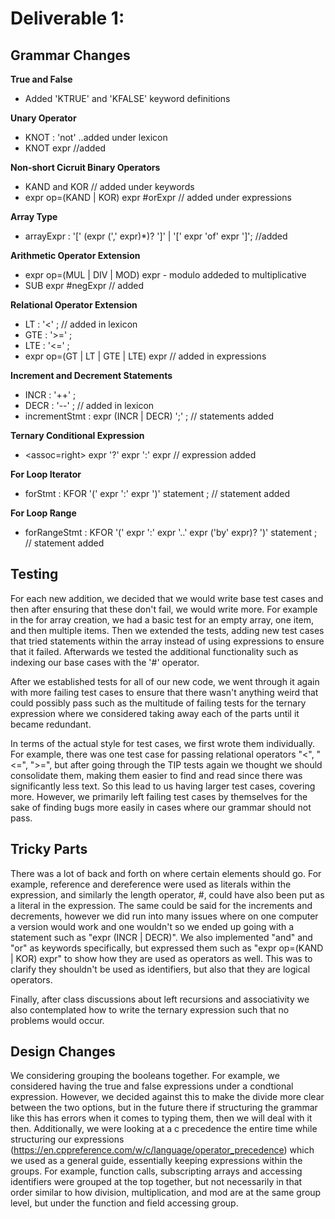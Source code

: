 Deliverable 1:
=========

## Grammar Changes
**True and False**
- Added 'KTRUE' and 'KFALSE' keyword definitions 

**Unary Operator**
- KNOT : 'not' ..added under lexicon
- KNOT expr  //added

**Non-short Cicruit Binary  Operators**
- KAND and KOR // added under keywords
- expr op=(KAND | KOR) expr        #orExpr // added under expressions

**Array Type**
- arrayExpr : '[' (expr (',' expr)*)? ']' 
    | '[' expr 'of' expr ']'; //added

**Arithmetic Operator Extension**
- expr op=(MUL | DIV | MOD) expr - modulo addeded to multiplicative
- SUB expr                 #negExpr // added

**Relational Operator Extension**
- LT  : '<' ; //  added in lexicon
- GTE : '>=' ; 
- LTE : '<=' ; 
- expr op=(GT | LT | GTE | LTE) expr  // added in expressions

**Increment and Decrement Statements**
- INCR : '++' ;
- DECR : '--' ; // added in lexicon
- incrementStmt : expr (INCR | DECR) ';' ; // statements added

**Ternary Conditional Expression**
- <assoc=right> expr '?' expr ':' expr  // expression added

**For Loop Iterator**
- forStmt : KFOR '(' expr ':' expr ')' statement  ; // statement added

**For Loop Range**
- forRangeStmt : KFOR '(' expr ':' expr  '..' expr ('by' expr)? ')' statement   ; // statement added

## Testing
For each new addition, we decided that we would write base test cases and then after ensuring that these don't fail, we would write more. For example in the for array creation, we had a basic test for an empty array, one item, and then multiple items. Then we extended the tests, adding new test cases that tried statements within the array instead of using expressions to ensure that it failed. Afterwards we tested the additional functionality such as indexing our base cases with the '#' operator. 

After we established tests for all of our new code, we went through it again with more failing test cases to ensure that there wasn't anything weird that could possibly pass such as the multitude of failing tests for the ternary expression where we considered taking away each of the parts until it became redundant.

In terms of the actual style for test cases, we first wrote them individually. For example, there was one test case for passing relational operators "<", "<=", ">=", but after going through the TIP tests again we thought we should consolidate them, making them easier to find and read since there was significantly less text. So this lead to us having larger test cases, covering more. However, we primarily left failing test cases by themselves for the sake of finding bugs more easily in cases where our grammar should not pass.

## Tricky Parts
There was a lot of back and forth on where certain elements should go. For example, reference and dereference were used as literals within the expression, and similarly the length operator, #, could have also been put as a literal in the expression. The same could be said for the increments and decrements, however we did run into many issues where on one computer a version would work and one wouldn't so we ended up going with a statement such as "expr (INCR | DECR)". We also implemented "and" and "or" as keywords specifically, but expressed them such as "expr op=(KAND | KOR) expr" to show how they are used as operators as well. This was to clarify they shouldn't be used as identifiers, but also that they are logical operators.

Finally, after class discussions about left recursions and associativity we also contemplated how to write the ternary expression such that no problems would occur.


## Design Changes
We considering grouping the booleans together. For example, we considered having the true and false expressions under a condtional expression. However, we decided against this to make the divide more clear between the two options, but in the future there if structuring the grammar like this has errors when it comes to typing them, then we will deal with it then. Additionally, we were looking at a c precedence the entire time while structuring our expressions (https://en.cppreference.com/w/c/language/operator_precedence) which we used as a general guide, essentially keeping expressions within the groups. For example, function calls, subscripting arrays and accessing identifiers were grouped at the top together, but not necessarily in that order similar to how division, multiplication, and mod are at the same group level, but under the function and field accessing group.